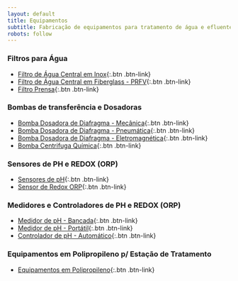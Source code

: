 ```yaml
---
layout: default
title: Equipamentos
subtitle: Fabricação de equipamentos para tratamento de água e efluentes
robots: follow
---
```


### Filtros para Água


- [Filtro de Água Central em Inox](filtro-de-agua-inox.html){:.btn .btn-link}
- [Filtro de Água Central em Fiberglass - PRFV](filtro-de-agua-central-industrial-fiberglass.html){:.btn .btn-link}
- [Filtro Prensa](filtro-prensa.html){:.btn .btn-link}

### Bombas de transferência e Dosadoras


- [Bomba Dosadora de Diafragma - Mecânica](bomba-dosadora-de-diafragma-mecanica.html){:.btn .btn-link}
- [Bomba Dosadora de Diafragma - Pneumática](bomba-dosadora-de-diafragma-pneumatica.html){:.btn .btn-link}
- [Bomba Dosadora de Diafragma - Eletromagnética](bomba-dosadora-de-diafragma-eletromagnetica.html){:.btn .btn-link}
- [Bomba Centrifuga Química](bomba-centrifuga-quimica.html){:.btn .btn-link}

### Sensores de PH e REDOX (ORP)

- [Sensores de pH](eletrodo-de-ph.html){:.btn .btn-link}
- [Sensor de Redox ORP](eletrodo-de-redox.html){:.btn .btn-link}


### Medidores e Controladores de PH e REDOX (ORP)

- [Medidor de pH - Bancada](medidor-de-ph-modelo-bancada.html){:.btn .btn-link}
- [Medidor de pH - Portátil](medidor-de-ph-modelo-portatil.html){:.btn .btn-link}
- [Controlador de pH - Automático](controlador-de-ph-automatico.html){:.btn .btn-link}


### Equipamentos em Polipropileno p/ Estação de Tratamento

- [Equipamentos em Polipropileno](equipamentos-polipropileno.html){:.btn .btn-link}
